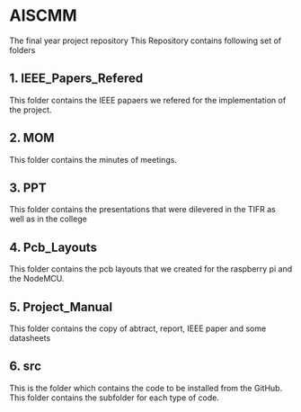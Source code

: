 # AISCMM
The final year project repository
This Repository contains following set of folders

## 1. IEEE_Papers_Refered
This folder contains the IEEE papaers we refered for the implementation of the project.

## 2. MOM
This folder contains the minutes of meetings.

## 3. PPT 
This folder contains the presentations that were dilevered in the TIFR as well as in the college

## 4. Pcb_Layouts
This folder contains the pcb layouts that we created for the raspberry pi and the NodeMCU.

## 5. Project_Manual
This folder contains the copy of abtract, report, IEEE paper and some datasheets

## 6. src
This is the folder which contains the code to be installed from the GitHub. This folder contains the subfolder for each type of code.


